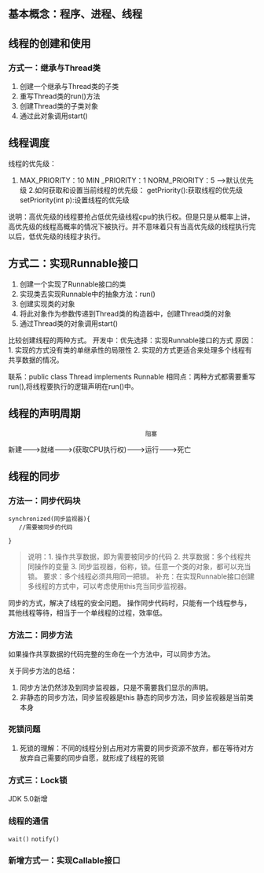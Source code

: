 ## 基本概念：程序、进程、线程
 ## 线程的创建和使用
 ### 方式一：继承与Thread类
 1. 创建一个继承与Thread类的子类
 2. 重写Thread类的run()方法
 3. 创建Thread类的子类对象
 4. 通过此对象调用start()


## 线程调度
线程的优先级：
  1. MAX_PRIORITY：10
  MIN _PRIORITY：1
 NORM_PRIORITY：5  -->默认优先级
2.如何获取和设置当前线程的优先级：
  getPriority():获取线程的优先级
 setPriority(int p):设置线程的优先级

说明：高优先级的线程要抢占低优先级线程cpu的执行权。但是只是从概率上讲，高优先级的线程高概率的情况下被执行。并不意味着只有当高优先级的线程执行完以后，低优先级的线程才执行。
## 方式二：实现Runnable接口
1. 创建一个实现了Runnable接口的类
2. 实现类去实现Runnable中的抽象方法：run()
3. 创建实现类的对象
 4. 将此对象作为参数传递到Thread类的构造器中，创建Thread类的对象
5. 通过Thread类的对象调用start()

比较创建线程的两种方式。
开发中：优先选择：实现Runnable接口的方式
原因：1. 实现的方式没有类的单继承性的局限性
    2. 实现的方式更适合来处理多个线程有共享数据的情况。

 联系：public class Thread implements Runnable
 相同点：两种方式都需要重写run(),将线程要执行的逻辑声明在run()中。

 ## 线程的声明周期

                                           阻塞
 
新建--->就绪--->(获取CPU执行权)--->运行--->死亡


## 线程的同步

### 方法一：同步代码块
```
synchronized(同步监视器){
   //需要被同步的代码

}
```

>说明：1. 操作共享数据，即为需要被同步的代码
>2. 共享数据：多个线程共同操作的变量
>3. 同步监视器，俗称，锁。任意一个类的对象，都可以充当锁。
>     要求：多个线程必须共用同一把锁。
>     补充：在实现Runnable接口创建多线程的方式中，可以考虑使用this充当同步监视器。

同步的方式，解决了线程的安全问题。
操作同步代码时，只能有一个线程参与，其他线程等待，相当于一个单线程的过程，效率低。


### 方法二：同步方法
如果操作共享数据的代码完整的生命在一个方法中，可以同步方法。

关于同步方法的总结：
1. 同步方法仍然涉及到同步监视器，只是不需要我们显示的声明。
2. 非静态的同步方法，同步监视器是this
     静态的同步方法，同步监视器是当前类本身

### 死锁问题
 1. 死锁的理解：不同的线程分别占用对方需要的同步资源不放弃，都在等待对方放弃自己需要的同步自愿，就形成了线程的死锁

### 方式三：Lock锁
JDK 5.0新增


### 线程的通信
`wait()` `notify()`

### 新增方式一：实现Callable接口
